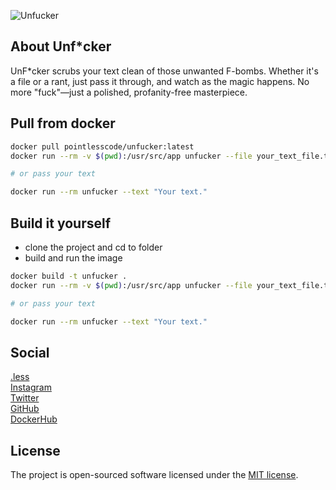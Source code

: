 ![Unfucker](https://github.com/user-attachments/assets/4841dcb7-e5ce-4c17-9e7a-d997d121b662)

## About Unf*cker

UnF*cker scrubs your text clean of those unwanted F-bombs. Whether it's a file or a rant, just pass it through, and watch as the magic happens. No more "fuck"—just a polished, profanity-free masterpiece.

## Pull from docker

```bash
docker pull pointlesscode/unfucker:latest
docker run --rm -v $(pwd):/usr/src/app unfucker --file your_text_file.txt

# or pass your text

docker run --rm unfucker --text "Your text."
```

## Build it yourself
- clone the project and cd to folder
- build and run the image
```bash
docker build -t unfucker .
docker run --rm -v $(pwd):/usr/src/app unfucker --file your_text_file.txt

# or pass your text

docker run --rm unfucker --text "Your text."
```

## Social

<a href="https://pointlesscode.dev/">.less</a><br>
<a href="https://www.instagram.com/pointlesscode">Instagram</a><br>
<a href="https://x.com/pointlessCodes">Twitter</a><br>
<a href="https://github.com/pointless-code">GitHub</a><br>
<a href="https://hub.docker.com/u/pointlesscode">DockerHub</a>

## License

The project is open-sourced software licensed under the [MIT license](https://opensource.org/licenses/MIT).